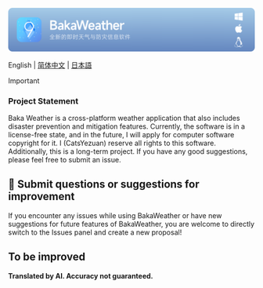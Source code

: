 ![splash](/docs_style/splash.png)

English | [简体中文](./README.md) | [日本語](./README_JA.md)

> [!IMPORTANT]
> ### Project Statement
> Baka Weather is a cross-platform weather application that also includes disaster prevention and mitigation features. Currently, the software is in a license-free state, and in the future, I will apply for computer software copyright for it. I (CatsYezuan) reserve all rights to this software. Additionally, this is a long-term project. If you have any good suggestions, please feel free to submit an issue.

## 💌 Submit questions or suggestions for improvement

If you encounter any issues while using BakaWeather or have new suggestions for future features of BakaWeather, you are welcome to directly switch to the Issues panel and create a new proposal!

## To be improved

**Translated by AI. Accuracy not guaranteed.**
